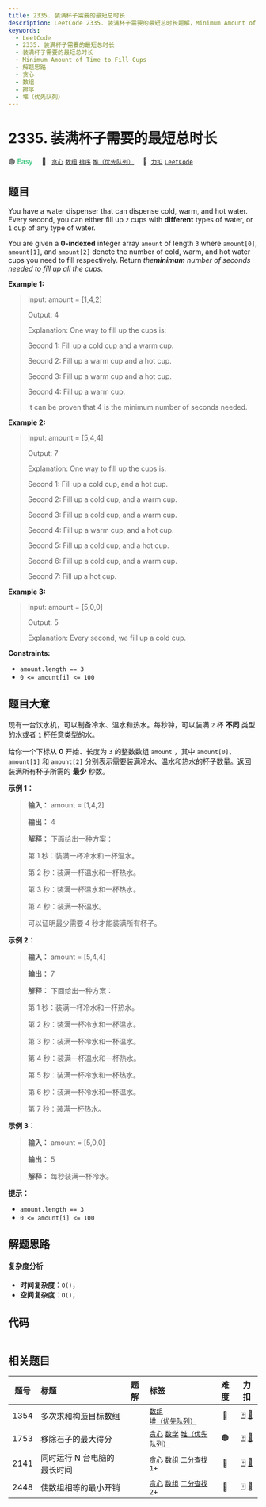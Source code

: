 ```yaml
---
title: 2335. 装满杯子需要的最短总时长
description: LeetCode 2335. 装满杯子需要的最短总时长题解，Minimum Amount of Time to Fill Cups，包含解题思路、复杂度分析以及完整的 JavaScript 代码实现。
keywords:
  - LeetCode
  - 2335. 装满杯子需要的最短总时长
  - 装满杯子需要的最短总时长
  - Minimum Amount of Time to Fill Cups
  - 解题思路
  - 贪心
  - 数组
  - 排序
  - 堆（优先队列）
---
```


# 2335. 装满杯子需要的最短总时长

🟢 <font color=#15bd66>Easy</font>&emsp; 🔖&ensp; [`贪心`](/tag/greedy.md) [`数组`](/tag/array.md) [`排序`](/tag/sorting.md) [`堆（优先队列）`](/tag/heap-priority-queue.md)&emsp; 🔗&ensp;[`力扣`](https://leetcode.cn/problems/minimum-amount-of-time-to-fill-cups) [`LeetCode`](https://leetcode.com/problems/minimum-amount-of-time-to-fill-cups)

## 题目

You have a water dispenser that can dispense cold, warm, and hot water. Every
second, you can either fill up `2` cups with **different** types of water, or
`1` cup of any type of water.

You are given a **0-indexed** integer array `amount` of length `3` where
`amount[0]`, `amount[1]`, and `amount[2]` denote the number of cold, warm, and
hot water cups you need to fill respectively. Return _the**minimum** number of
seconds needed to fill up all the cups_.



**Example 1:**

> Input: amount = [1,4,2]
> 
> Output: 4
> 
> Explanation: One way to fill up the cups is:
> 
> Second 1: Fill up a cold cup and a warm cup.
> 
> Second 2: Fill up a warm cup and a hot cup.
> 
> Second 3: Fill up a warm cup and a hot cup.
> 
> Second 4: Fill up a warm cup.
> 
> It can be proven that 4 is the minimum number of seconds needed.

**Example 2:**

> Input: amount = [5,4,4]
> 
> Output: 7
> 
> Explanation: One way to fill up the cups is:
> 
> Second 1: Fill up a cold cup, and a hot cup.
> 
> Second 2: Fill up a cold cup, and a warm cup.
> 
> Second 3: Fill up a cold cup, and a warm cup.
> 
> Second 4: Fill up a warm cup, and a hot cup.
> 
> Second 5: Fill up a cold cup, and a hot cup.
> 
> Second 6: Fill up a cold cup, and a warm cup.
> 
> Second 7: Fill up a hot cup.

**Example 3:**

> Input: amount = [5,0,0]
> 
> Output: 5
> 
> Explanation: Every second, we fill up a cold cup.

**Constraints:**

  * `amount.length == 3`
  * `0 <= amount[i] <= 100`


## 题目大意

现有一台饮水机，可以制备冷水、温水和热水。每秒钟，可以装满 `2` 杯 **不同** 类型的水或者 `1` 杯任意类型的水。

给你一个下标从 **0** 开始、长度为 `3` 的整数数组 `amount` ，其中 `amount[0]`、`amount[1]` 和
`amount[2]` 分别表示需要装满冷水、温水和热水的杯子数量。返回装满所有杯子所需的 **最少** 秒数。



**示例 1：**

> 
> 
> 
> 
> 
> **输入：** amount = [1,4,2]
> 
> **输出：** 4
> 
> **解释：** 下面给出一种方案：
> 
> 第 1 秒：装满一杯冷水和一杯温水。
> 
> 第 2 秒：装满一杯温水和一杯热水。
> 
> 第 3 秒：装满一杯温水和一杯热水。
> 
> 第 4 秒：装满一杯温水。
> 
> 可以证明最少需要 4 秒才能装满所有杯子。
> 
> 

**示例 2：**

> 
> 
> 
> 
> 
> **输入：** amount = [5,4,4]
> 
> **输出：** 7
> 
> **解释：** 下面给出一种方案：
> 
> 第 1 秒：装满一杯冷水和一杯热水。
> 
> 第 2 秒：装满一杯冷水和一杯温水。
> 
> 第 3 秒：装满一杯冷水和一杯温水。
> 
> 第 4 秒：装满一杯温水和一杯热水。
> 
> 第 5 秒：装满一杯冷水和一杯热水。
> 
> 第 6 秒：装满一杯冷水和一杯温水。
> 
> 第 7 秒：装满一杯热水。
> 
> 

**示例 3：**

> 
> 
> 
> 
> 
> **输入：** amount = [5,0,0]
> 
> **输出：** 5
> 
> **解释：** 每秒装满一杯冷水。
> 
> 



**提示：**

  * `amount.length == 3`
  * `0 <= amount[i] <= 100`


## 解题思路

#### 复杂度分析

- **时间复杂度**：`O()`，
- **空间复杂度**：`O()`，

## 代码

```javascript

```

## 相关题目

<!-- prettier-ignore -->
| 题号 | 标题 | 题解 | 标签 | 难度 | 力扣 |
| :------: | :------ | :------: | :------ | :------: | :------: |
| 1354 | 多次求和构造目标数组 |  |  [`数组`](/tag/array.md) [`堆（优先队列）`](/tag/heap-priority-queue.md) | 🔴 | [🀄️](https://leetcode.cn/problems/construct-target-array-with-multiple-sums) [🔗](https://leetcode.com/problems/construct-target-array-with-multiple-sums) |
| 1753 | 移除石子的最大得分 |  |  [`贪心`](/tag/greedy.md) [`数学`](/tag/math.md) [`堆（优先队列）`](/tag/heap-priority-queue.md) | 🟠 | [🀄️](https://leetcode.cn/problems/maximum-score-from-removing-stones) [🔗](https://leetcode.com/problems/maximum-score-from-removing-stones) |
| 2141 | 同时运行 N 台电脑的最长时间 |  |  [`贪心`](/tag/greedy.md) [`数组`](/tag/array.md) [`二分查找`](/tag/binary-search.md) `1+` | 🔴 | [🀄️](https://leetcode.cn/problems/maximum-running-time-of-n-computers) [🔗](https://leetcode.com/problems/maximum-running-time-of-n-computers) |
| 2448 | 使数组相等的最小开销 |  |  [`贪心`](/tag/greedy.md) [`数组`](/tag/array.md) [`二分查找`](/tag/binary-search.md) `2+` | 🔴 | [🀄️](https://leetcode.cn/problems/minimum-cost-to-make-array-equal) [🔗](https://leetcode.com/problems/minimum-cost-to-make-array-equal) |